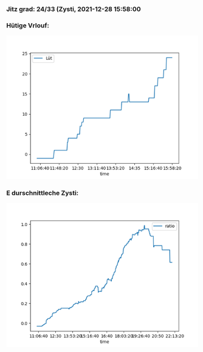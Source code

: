 ### Jitz grad: 24/33 (Zysti, 2021-12-28 15:58:00

### Hütige Vrlouf:
![Graph](Today.png)

### E durschnittleche Zysti:
![Graph](Zysti.png)